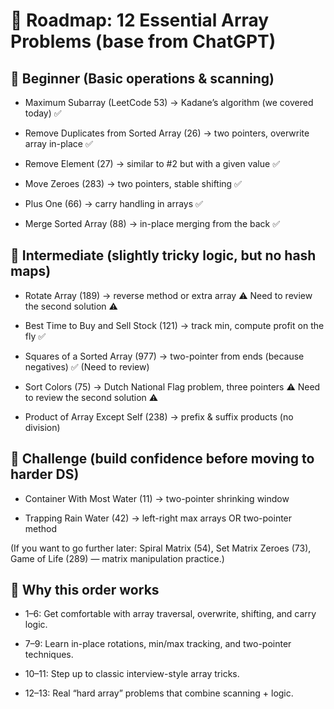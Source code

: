 # 📌 Roadmap: 12 Essential Array Problems (base from ChatGPT)

## 🌱 Beginner (Basic operations & scanning)

+ Maximum Subarray (LeetCode 53) → Kadane’s algorithm (we covered today) ✅

+ Remove Duplicates from Sorted Array (26) → two pointers, overwrite array in-place ✅

+ Remove Element (27) → similar to #2 but with a given value ✅

+ Move Zeroes (283) → two pointers, stable shifting ✅

+ Plus One (66) → carry handling in arrays ✅

+ Merge Sorted Array (88) → in-place merging from the back ✅

## 🌿 Intermediate (slightly tricky logic, but no hash maps)

+ Rotate Array (189) → reverse method or extra array ⚠️ Need to review the second solution ⚠️

+ Best Time to Buy and Sell Stock (121) → track min, compute profit on the fly ✅

+ Squares of a Sorted Array (977) → two-pointer from ends (because negatives) ✅ (Need to review)

+ Sort Colors (75) → Dutch National Flag problem, three pointers ⚠️ Need to review the second solution ⚠️

+ Product of Array Except Self (238) → prefix & suffix products (no division)

## 🌳 Challenge (build confidence before moving to harder DS)

+ Container With Most Water (11) → two-pointer shrinking window

+ Trapping Rain Water (42) → left-right max arrays OR two-pointer method

(If you want to go further later: Spiral Matrix (54), Set Matrix Zeroes (73), Game of Life (289) — matrix manipulation practice.)

## 🔑 Why this order works

+ 1–6: Get comfortable with array traversal, overwrite, shifting, and carry logic.

+ 7–9: Learn in-place rotations, min/max tracking, and two-pointer techniques.

+ 10–11: Step up to classic interview-style array tricks.

+ 12–13: Real “hard array” problems that combine scanning + logic.